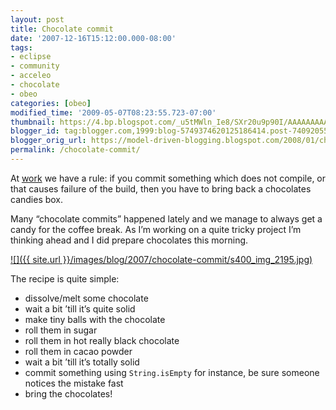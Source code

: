 ```yaml
---
layout: post
title: Chocolate commit
date: '2007-12-16T15:12:00.000-08:00'
tags:
- eclipse
- community
- acceleo
- chocolate
- obeo
categories: [obeo]
modified_time: '2009-05-07T08:23:55.723-07:00'
thumbnail: https://4.bp.blogspot.com/_u5tMWln_Ie8/SXr20u9p90I/AAAAAAAAAD4/CbjZO2yJfPU/s72-c/img_2195.jpg
blogger_id: tag:blogger.com,1999:blog-5749374620125186414.post-7409205535843746444
blogger_orig_url: https://model-driven-blogging.blogspot.com/2008/01/chocolate-commit.html
permalink: /chocolate-commit/
---
```


At [work](https://www.obeosoft.com/fr/) we have a rule: if you commit something which does not compile, or that causes failure of the build, then you have to bring back a chocolates candies box.

Many “chocolate commits” happened lately and we manage to always get a candy for the coffee break. As I’m working on a quite tricky project I’m thinking ahead and I did prepare chocolates this morning.

[![]({{ site.url }}/images/blog/2007/chocolate-commit/s400_img_2195.jpg)](https://4.bp.blogspot.com/_u5tMWln_Ie8/SXr20u9p90I/AAAAAAAAAD4/CbjZO2yJfPU/s1600-h/img_2195.jpg)

The recipe is quite simple:

- dissolve/melt some chocolate
- wait a bit ’till it’s quite solid
- make tiny balls with the chocolate
- roll them in sugar
- roll them in hot really black chocolate
- roll them in cacao powder
- wait a bit ’till it’s totally solid
- commit something using `String.isEmpty` for instance, be sure someone notices the mistake fast
- bring the chocolates!
